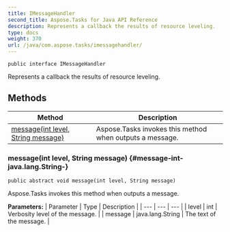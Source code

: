 ```yaml
---
title: IMessageHandler
second_title: Aspose.Tasks for Java API Reference
description: Represents a callback the results of resource leveling.
type: docs
weight: 370
url: /java/com.aspose.tasks/imessagehandler/
---
```

```
public interface IMessageHandler
```

Represents a callback the results of resource leveling.
## Methods

| Method | Description |
| --- | --- |
| [message(int level, String message)](#message-int-java.lang.String-) | Aspose.Tasks invokes this method when outputs a message. |
### message(int level, String message) {#message-int-java.lang.String-}
```
public abstract void message(int level, String message)
```


Aspose.Tasks invokes this method when outputs a message.

**Parameters:**
| Parameter | Type | Description |
| --- | --- | --- |
| level | int | Verbosity level of the message. |
| message | java.lang.String | The text of the message. |


